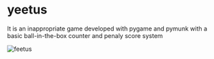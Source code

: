 # yeetus

It is an inappropriate game developed with pygame and pymunk with a basic ball-in-the-box counter and penaly score system

![feetus](https://user-images.githubusercontent.com/82255228/172487569-0d610270-e448-4656-a93b-e9901b0f93fc.png)

